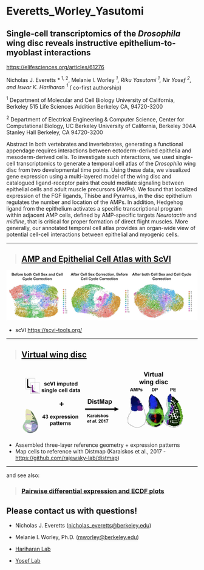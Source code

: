 # Everetts_Worley_Yasutomi
 
## Single-cell transcriptomics of the _Drosophila_ wing disc reveals instructive epithelium-to-myoblast interactions

https://elifesciences.org/articles/61276

Nicholas J. Everetts *</sup><sup> 1, 2</sup>, Melanie I. Worley *</sup><sup> 1</sup>, Riku Yasutomi <sup>1</sup>, Nir Yosef <sup>2</sup>, and Iswar K. Hariharan <sup>1</sup>
(*</sup> co-first authorship)
 
<sup>1</sup> Department of Molecular and Cell Biology
University of California, Berkeley
515 Life Sciences Addition
Berkeley CA, 94720-3200
 
<sup>2</sup> Department of Electrical Engineering & Computer Science,
Center for Computational Biology, UC Berkeley
University of California, Berkeley
304A Stanley Hall
Berkeley, CA 94720-3200


Abstract
In both vertebrates and invertebrates, generating a functional appendage requires interactions between ectoderm-derived epithelia and mesoderm-derived cells. To investigate such interactions, we used single-cell transcriptomics to generate a temporal cell atlas of the _Drosophila_ wing disc from two developmental time points. Using these data, we visualized gene expression using a multi-layered model of the wing disc and catalogued ligand-receptor pairs that could mediate signaling between epithelial cells and adult muscle precursors (AMPs). We found that localized expression of the FGF ligands, Thisbe and Pyramus, in the disc epithelium regulates the number and location of the AMPs. In addition, Hedgehog ligand from the epithelium activates a specific transcriptional program within adjacent AMP cells, defined by AMP-specific targets _Neurotactin_ and _midline_, that is critical for proper formation of direct flight muscles. More generally, our annotated temporal cell atlas provides an organ-wide view of potential cell-cell interactions between epithelial and myogenic cells. 



---

> ## [AMP and Epithelial Cell Atlas with ScVI](https://github.com/HariharanLab/Everetts_Worley_Yasutomi/tree/master/scVI)
![Whatever alt text](https://github.com/HariharanLab/Everetts_Worley_Yasutomi/blob/master/scVI/AMP_sc.jpg?raw=true)


* scVI https://scvi-tools.org/


---
> ## [Virtual wing disc](https://github.com/HariharanLab/Everetts_Worley_Yasutomi/tree/master/DiscMap)

![Whatever alt text](https://github.com/HariharanLab/Everetts_Worley_Yasutomi/blob/master/DiscMap/discmap_image.jpg?raw=true)

* Assembled three-layer reference geometry + expression patterns 
* Map cells to reference with Distmap (Karaiskos et al., 2017 - https://github.com/rajewsky-lab/distmap) 
---
and see also: 
> ### [Pairwise differential expression and ECDF plots](https://github.com/HariharanLab/Everetts_Worley_Yasutomi/blob/master/pairwise_DE_and_ECDF_plots.R)



## Please contact us with questions! 
* Nicholas J. Everetts (nicholas_everetts@berkeley.edu)
* Melanie I. Worley, Ph.D. (mworley@berkeley.edu)

* [Hariharan Lab](https://mcb.berkeley.edu/labs/hariharan/) 
* [Yosef Lab](https://yoseflab.github.io/)
